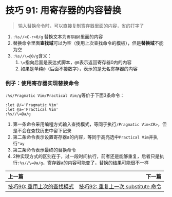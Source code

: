 # 技巧 91: 用寄存器的内容替换
> 输入替换命令时，可以直接复制寄存器里面的内容，省的打字了

1. `:%s//<C-r>0/g` 替换文本为`寄存器0`里面的内容
2. 替换命令里面**查找域**可以为空（使用上次查找命令的模板），但是**替换域**不能为空
3. `:%s//\=@0/g`含义：
    1. `\=`指向后面是表达式脚本，`@0`表示返回寄存器0内的内容
    2. 如果是单纯`@`（后面不接数字），表示的是无名寄存器的内容
    
    
### 例子：使用寄存器实现替换命令

`:%s/Pragmatic Vim/Practical Vim/g`等价于下面3条命令：
```angular2html
:let @/='Pragmatic Vim'
:let @a='Practical Vim'
:%s//\=@a/g
```
1. 第一条命令采用编程方式输入查找模式，等同于执行`/Pragmatic Vim<CR>`，但是不会在查找历史中留下记录
2. 第二条命令表示设置寄存器a的内容，等同于高亮选中`Practical Vim`并执行`"ay`
3. 第三条命令表示最终的替换命令
4. 2种实现方式的区别在于，过一段时间执行，前者还是能够重复，后者只是执行`:%s//\=@a/g`，寄存器a的内容可能变了，替换的结果可能很不一样



|上一篇|下一篇|
|:---|---:|
|[技巧90: 重用上次的查找模式](tip90.md)|[技巧92: 重复上一次 substitute 命令](tip92.md)|
        
